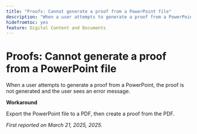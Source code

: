```yaml
---
title: "Proofs: Cannot generate a proof from a PowerPoint file"
description: "When a user attempts to generate a proof from a PowerPoint, the proof is not generated and the user sees an error message. A workaround is available."
hidefromtoc: yes
feature: Digital Content and Documents
---
```


# Proofs: Cannot generate a proof from a PowerPoint file

When a user attempts to generate a proof from a PowerPoint, the proof is not generated and the user sees an error message.

**Workaround**

Export the PowerPoint file to a PDF, then create a proof from the PDF.

_First reported on March 21, 2025, 2025._
